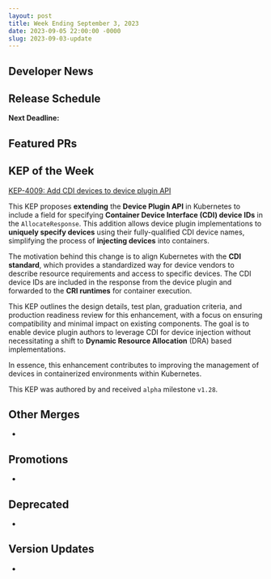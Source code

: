 ```yaml
---
layout: post
title: Week Ending September 3, 2023
date: 2023-09-05 22:00:00 -0000
slug: 2023-09-03-update
---
```


## Developer News


## Release Schedule

**Next Deadline:**


## Featured PRs


## KEP of the Week

[KEP-4009: Add CDI devices to device plugin API](https://github.com/kubernetes/enhancements/tree/master/keps/sig-node/4009-add-cdi-devices-to-device-plugin-api)

This KEP proposes **extending** the **Device Plugin API** in Kubernetes to include a field for specifying **Container Device Interface (CDI) device IDs** in the `AllocateResponse`. This addition allows device plugin implementations to **uniquely specify devices** using their fully-qualified CDI device names, simplifying the process of **injecting devices** into containers. 

The motivation behind this change is to align Kubernetes with the **CDI standard**, which provides a standardized way for device vendors to describe resource requirements and access to specific devices. The CDI device IDs are included in the response from the device plugin and forwarded to the **CRI runtimes** for container execution. 

This KEP outlines the design details, test plan, graduation criteria, and production readiness review for this enhancement, with a focus on ensuring compatibility and minimal impact on existing components. The goal is to enable device plugin authors to leverage CDI for device injection without necessitating a shift to **Dynamic Resource Allocation** (DRA) based implementations. 

In essence, this enhancement contributes to improving the management of devices in containerized environments within Kubernetes. 

This KEP was authored by  and received `alpha` milestone `v1.28`.

## Other Merges

*

## Promotions

*

## Deprecated

*

## Version Updates

*
